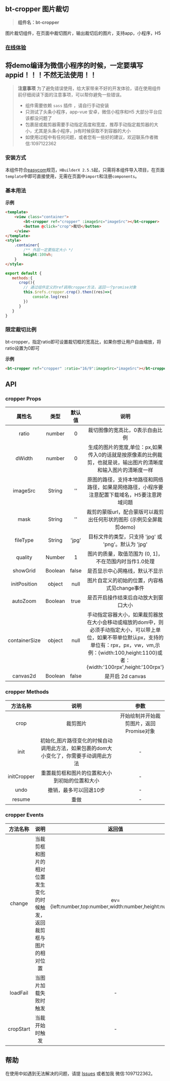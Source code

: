 

## bt-cropper 图片裁切
> **组件名：bt-cropper**

图片裁切组件，在页面中裁切图片，输出裁切后的图片，支持app，小程序，H5
### [在线体验](https://static-mp-8cc5bb7c-7831-45bf-a4e1-a71b10d3319c.next.bspapp.com/h5)

## 将demo编译为微信小程序的时候，一定要填写appid！！！不然无法使用！！
 

> **注意事项**
> 为了避免错误使用，给大家带来不好的开发体验，请在使用组件前仔细阅读下面的注意事项，可以帮你避免一些错误。
> - 组件需要依赖 `sass` 插件 ，请自行手动安装
> - 只测试了头条小程序，app-vue 安卓，微信小程序和H5 大部分平台应该都没问题了
> - 包裹层或裁剪器需要手动指定高度和宽度，推荐手动指定裁剪器的大小，尤其是头条小程序，js有时候获取不到容器的大小
> - 如使用过程中有任何问题，或者您有一些好的建议，欢迎联系作者微信:1097122362



### 安装方式

本组件符合[easycom](https://uniapp.dcloud.io/collocation/pages?id=easycom)规范，`HBuilderX 2.5.5`起，只需将本组件导入项目，在页面`template`中即可直接使用，无需在页面中`import`和注册`components`。

### 基本用法 

**示例**

```html
<template>
	<view class="container">
		<bt-cropper ref="cropper" :imageSrc="imageSrc"></bt-cropper>
		<button @click="crop">裁切</button>
	</view>
</template>
<style>
	.container{
		/** 外层一定要指定大小 */
		height:100vh;
	}
</style>
```


```javascript
export default {
   methods:{
      crop(){
        // 通过组件定义的ref调用cropper方法，返回一个promise对象
        this.$refs.cropper.crop().then((res)=>{
			console.log(res)
		})
      }
   }
}

```

### 限定裁切比例

bt-cropper，指定ratio即可设置裁切框的宽高比，如果你想让用户自由缩放，将ratio设置为0即可

**示例**

```html
<bt-cropper ref="cropper" :ratio="16/9":imageSrc="imageSrc"></bt-cropper>
```

## API

### cropper Props 

|属性名|类型|默认值|说明|
|:-:|:-:|:-:|:-:|
|ratio|number|0|裁切图像的宽高比，0表示自由比例|
|dWidth|number|0|生成的图片的宽度,单位：px,如果传入0的话就是按原像素的比例裁剪，也就是说，输出图片的清晰度和输入图片的清晰度一样|
|imageSrc|String|''|原图的路径，支持本地路径和网络路径，如果是网络路径，小程序要注意配置下载域名，H5要注意跨域问题|
|mask|String|''| 裁剪的蒙版url，配合蒙版可以裁剪出任何形状的图形 (示例见全屏裁剪demo) |
|fileType|String|'jpg'|目标文件的类型，只支持 'jpg' 或 'png'。默认为 'jpg'|
|quality|Number|1|图片的质量，取值范围为 (0, 1]，不在范围内时当作1.0处理|
|showGrid|Boolean|false|是否显示中心网格线，默认不显示|
|initPosition|object|null|图片自定义的初始的位置，内容格式见change事件|
|autoZoom|Boolean|true|是否开启操作结束后自动放大到窗口大小|
|containerSize|object|null|手动指定容器大小，如果裁剪器放在大小会移动或缩放的dom中，则必须手动指定大小，可以带上单位，如果不带单位默认px，支持的单位有：rpx，px，vw，vm,示例：{width:100,height:1100}或者：{width:'100rpx',height:'100rpx'}|
|canvas2d|Boolean|false| 是开启 2d canvas |



### cropper Methods

|方法名称|说明|参数|
|:-:|:-:|:-:|
|crop|裁剪图片|开始绘制并开始裁剪图片，返回Promise对象|
|init|初始化,图片路径变化的时候自动调用此方法，如果包裹的dom大小变化了，你需要手动调用此方法|-|
|initCropper|重置裁剪框和图片的位置和大小到初始的位置和大小|-|
|undo|撤销，最多可以回退10步|-|
|resume|重做|-|


### cropper Events

|方法名称|说明|返回值|
|:-:|:-:|:-:|
|change|当裁剪框和图片的相对位置发生变化的时候触发，返回裁剪框与图片的相对位置|ev={left:number,top:number,width:number,height:number}|
|loadFail|当图片加载失败时触发| - |
|cropStart|当裁开始时触发| - |
## 帮助
在使用中如遇到无法解决的问题，请提 [Issues](https://gitee.com/xiaojiang1996/better-uni-cropper/issues) 或者加我 微信:1097122362。
